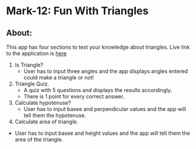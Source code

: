 # Mark-12: Fun With Triangles

## About:

This app has four sections to test your knowledge about triangles.
Live link to the application is [here](https://fun-with-triangles-mark12-neogcamp.netlify.app/)

1. Is Triangle?
   - User has to input three angles and the app displays angles entered could make a triangle or not!
2. Triangle Quiz.
   - A quiz with 5 questions and displays the results accordingly.
   - There is 1 point for every correct answer.
3. Calculate hypotenuse?
   - User has to input basee and perpendicular values and the app will tell them the hypotenuse.
4. Calculate area of triangle.

- User has to input basee and height values and the app will tell them the area of the triangle.
